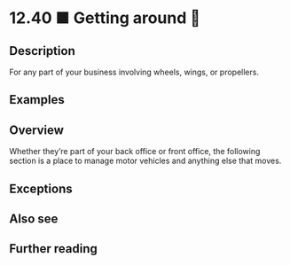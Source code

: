 # 12.40 ■ Getting around 🚚

## Description

For any part of your business involving wheels, wings, or propellers.

## Examples

## Overview

Whether they’re part of your back office or front office, the following section is a place to manage motor vehicles and anything else that moves.

## Exceptions

## Also see

## Further reading

